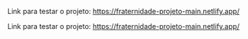 

Link para testar o projeto: https://fraternidade-projeto-main.netlify.app/

Link para testar o projeto: https://fraternidade-projeto-main.netlify.app/
